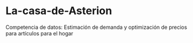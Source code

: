 # La-casa-de-Asterion
Competencia de datos: Estimación de demanda y optimización de precios para artículos para el hogar
